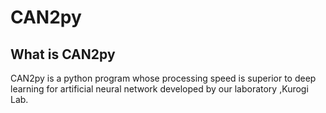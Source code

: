 # CAN2py
## What is CAN2py
CAN2py is a  python program whose processing speed is superior to deep learning for artificial neural network developed by our laboratory ,Kurogi Lab.

